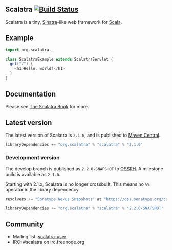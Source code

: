 ## Scalatra [![Build Status](https://jenkins.backchat.io/job/scalatra/badge/icon)](https://jenkins.backchat.io/job/scalatra/)

Scalatra is a tiny, [Sinatra](http://www.sinatrarb.com/)-like web framework for
[Scala](http://www.scala-lang.org/).

## Example

```scala
import org.scalatra._

class ScalatraExample extends ScalatraServlet {
  get("/") {
    <h1>Hello, world!</h1>
  }
}
```

## Documentation

Please see [The Scalatra Book](http://www.scalatra.org/stable/book/) for more.


## Latest version

The latest version of Scalatra is `2.1.0`, and is published to [Maven Central](http://repo1.maven.org/maven2/org/scalatra).

```scala
libraryDependencies += "org.scalatra" % "scalatra" % "2.1.0"
```

### Development version

The develop branch is published as `2.2.0-SNAPSHOT` to [OSSRH](http://oss.sonatype.org/content/repositories/snapshots/org/scalatra).  A milestone build is available as `2.1.0`.

Starting with 2.1.x, Scalatra is no longer crossbuilt.  This means no `%%` operator in the library dependency.

```scala
resolvers += "Sonatype Nexus Snapshots" at "https://oss.sonatype.org/content/repositories/snapshots"

libraryDependencies += "org.scalatra" % "scalatra" % "2.2.0-SNAPSHOT"
```

## Community

* Mailing list: [scalatra-user](http://groups.google.com/group/scalatra-user)
* IRC: #scalatra on irc.freenode.org
